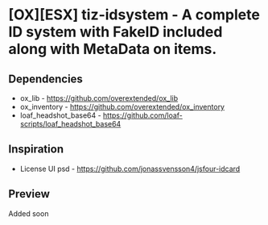 # [OX][ESX] tiz-idsystem - A complete ID system with FakeID included along with MetaData on items.

## Dependencies
* ox_lib - https://github.com/overextended/ox_lib
* ox_inventory - https://github.com/overextended/ox_inventory
* loaf_headshot_base64 - https://github.com/loaf-scripts/loaf_headshot_base64
## Inspiration
* License UI psd - https://github.com/jonassvensson4/jsfour-idcard
##  Preview
Added soon